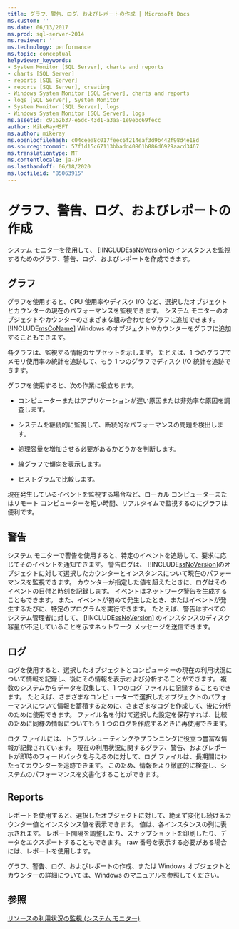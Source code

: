```yaml
---
title: グラフ、警告、ログ、およびレポートの作成 | Microsoft Docs
ms.custom: ''
ms.date: 06/13/2017
ms.prod: sql-server-2014
ms.reviewer: ''
ms.technology: performance
ms.topic: conceptual
helpviewer_keywords:
- System Monitor [SQL Server], charts and reports
- charts [SQL Server]
- reports [SQL Server]
- reports [SQL Server], creating
- Windows System Monitor [SQL Server], charts and reports
- logs [SQL Server], System Monitor
- System Monitor [SQL Server], logs
- Windows System Monitor [SQL Server], logs
ms.assetid: c9162b37-e5dc-43d1-a3aa-1e9ebc69fecc
author: MikeRayMSFT
ms.author: mikeray
ms.openlocfilehash: c04ceea8c017feec6f214eaf3d9b442f98d4e18d
ms.sourcegitcommit: 57f1d15c67113bbadd40861b886d6929aacd3467
ms.translationtype: MT
ms.contentlocale: ja-JP
ms.lasthandoff: 06/18/2020
ms.locfileid: "85063915"
---
```

# <a name="create-charts-alerts-logs-and-reports"></a>グラフ、警告、ログ、およびレポートの作成
  システム モニターを使用して、 [!INCLUDE[ssNoVersion](../../includes/ssnoversion-md.md)]のインスタンスを監視するためのグラフ、警告、ログ、およびレポートを作成できます。  
  
## <a name="charts"></a>グラフ  
 グラフを使用すると、CPU 使用率やディスク I/O など、選択したオブジェクトとカウンターの現在のパフォーマンスを監視できます。 システム モニターのオブジェクトやカウンターのさまざまな組み合わせをグラフに追加できます。 [!INCLUDE[msCoName](../../includes/msconame-md.md)] Windows のオブジェクトやカウンターをグラフに追加することもできます。  
  
 各グラフは、監視する情報のサブセットを示します。 たとえば、1 つのグラフでメモリ使用率の統計を追跡して、もう 1 つのグラフでディスク I/O 統計を追跡できます。  
  
 グラフを使用すると、次の作業に役立ちます。  
  
-   コンピューターまたはアプリケーションが遅い原因または非効率な原因を調査します。  
  
-   システムを継続的に監視して、断続的なパフォーマンスの問題を検出します。  
  
-   処理容量を増加させる必要があるかどうかを判断します。  
  
-   線グラフで傾向を表示します。  
  
-   ヒストグラムで比較します。  
  
 現在発生しているイベントを監視する場合など、ローカル コンピューターまたはリモート コンピューターを短い時間、リアルタイムで監視するのにグラフは便利です。  
  
## <a name="alerts"></a>警告  
 システム モニターで警告を使用すると、特定のイベントを追跡して、要求に応じてそのイベントを通知できます。 警告ログは、 [!INCLUDE[ssNoVersion](../../includes/ssnoversion-md.md)]のオブジェクトに対して選択したカウンターとインスタンスについて現在のパフォーマンスを監視できます。 カウンターが指定した値を超えたときに、ログはそのイベントの日付と時刻を記録します。 イベントはネットワーク警告を生成することもできます。 また、イベントが初めて発生したとき、またはイベントが発生するたびに、特定のプログラムを実行できます。 たとえば、警告はすべてのシステム管理者に対して、 [!INCLUDE[ssNoVersion](../../includes/ssnoversion-md.md)] のインスタンスのディスク容量が不足していることを示すネットワーク メッセージを送信できます。  
  
## <a name="logs"></a>ログ  
 ログを使用すると、選択したオブジェクトとコンピューターの現在の利用状況について情報を記録し、後にその情報を表示および分析することができます。 複数のシステムからデータを収集して、1 つのログ ファイルに記録することもできます。 たとえば、さまざまなコンピューターで選択したオブジェクトのパフォーマンスについて情報を蓄積するために、さまざまなログを作成して、後に分析のために使用できます。 ファイル名を付けて選択した設定を保存すれば、比較のために同様の情報についてもう 1 つのログを作成するときに再使用できます。  
  
 ログ ファイルには、トラブルシューティングやプランニングに役立つ豊富な情報が記録されています。 現在の利用状況に関するグラフ、警告、およびレポートが即時のフィードバックを与えるのに対して、ログ ファイルは、長期間にわたってカウンターを追跡できます。 このため、情報をより徹底的に検査し、システムのパフォーマンスを文書化することができます。  
  
## <a name="reports"></a>Reports  
 レポートを使用すると、選択したオブジェクトに対して、絶えず変化し続けるカウンター値とインスタンス値を表示できます。 値は、各インスタンスの列に表示されます。 レポート間隔を調整したり、スナップショットを印刷したり、データをエクスポートすることもできます。 raw 番号を表示する必要がある場合には、レポートを使用します。  
  
 グラフ、警告、ログ、およびレポートの作成、または Windows オブジェクトとカウンターの詳細については、Windows のマニュアルを参照してください。  
  
## <a name="see-also"></a>参照  
 [リソースの利用状況の監視 &#40;システム モニター&#41;](monitor-resource-usage-system-monitor.md)  
  
  
